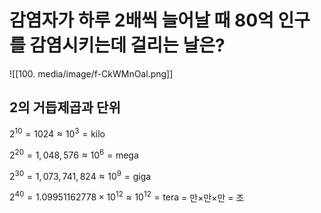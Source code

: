 # 감염자가 하루 2배씩 늘어날 때 80억 인구를 감염시키는데 걸리는 날은?

![[100. media/image/f-CkWMnOal.png]]

## 2의 거듭제곱과 단위

$2^{10} = 1024 \approx 10^3 = \text{kilo}$

$2^{20} = 1,048,576 \approx 10^6 = \text{mega}$

$2^{30} = 1,073,741,824 \approx 10^9 = \text{giga}$

$2^{40} = 1.09951162778 \times 10^{12} \approx 10^{12} = \text{tera}$ = 만×만×만 = 조
